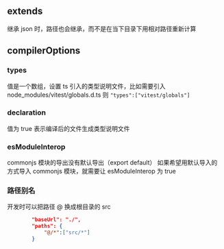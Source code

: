 

## extends 

继承 json 时，路径也会继承，而不是在当下目录下用相对路径重新计算


## compilerOptions

### types 

值是一个数组，设置 ts 引入的类型说明文件，比如需要引入 node_modules/vitest/globals.d.ts 则
`"types":["vitest/globals"]`

### declaration

值为 true 表示编译后的文件生成类型说明文件

### esModuleInterop

commonjs 模块的导出没有默认导出（export default）
如果希望用默认导入的方式导入 commonjs 模块，就需要让 esModuleInterop 为 true


### 路径别名

开发时可以把路径 @ 换成根目录的 src

```json
        "baseUrl": "./",
        "paths": {
            "@/*":["src/*"]
        }
```



